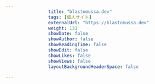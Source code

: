 ---
                title: "blastomussa.dev"
                tags: [個人サイト]
                externalUrl: "https://blastomussa.dev"
                weight: 131
                showDate: false
                showAuthor: false
                showReadingTime: false
                showEdit: false
                showLikes: false
                showViews: false
                layoutBackgroundHeaderSpace: false
                ---

